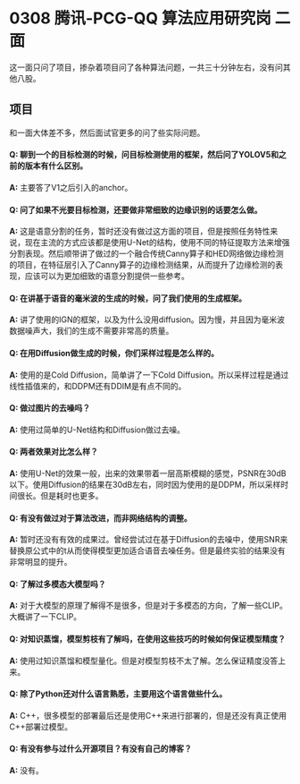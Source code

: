 # 0308 腾讯-PCG-QQ 算法应用研究岗 二面
这一面只问了项目，掺杂着项目问了各种算法问题，一共三十分钟左右，没有问其他八股。
## 项目
和一面大体差不多，然后面试官更多的问了些实际问题。
    
#### Q: 聊到一个的目标检测的时候，问目标检测使用的框架，然后问了YOLOV5和之前的版本有什么区别。
**A:** 主要答了V1之后引入的anchor。
#### Q: 问了如果不光要目标检测，还要做非常细致的边缘识别的话要怎么做。
**A:** 这是语意分割的任务，暂时还没有做过这方面的项目，但是按照任务特性来说，现在主流的方式应该都是使用U-Net的结构，使用不同的特征提取方法来增强分割表现。然后顺带讲了做过的一个融合传统Canny算子和HED网络做边缘检测的项目，在特征层引入了Canny算子的边缘检测结果，从而提升了边缘检测的表现，应该可以为更加细致的语意分割提供一些参考。
#### Q: 在讲基于语音的毫米波的生成的时候，问了我们使用的生成框架。
**A:** 讲了使用的IGN的框架，以及为什么没用diffusion。因为慢，并且因为毫米波数据噪声大，我们的生成不需要非常高的质量。
#### Q: 在用Diffusion做生成的时候，你们采样过程是怎么样的。
**A:** 使用的是Cold Diffusion，简单讲了一下Cold Diffusion。所以采样过程是通过线性插值来的，和DDPM还有DDIM是有点不同的。

#### Q: 做过图片的去噪吗？
**A:** 使用过简单的U-Net结构和Diffusion做过去噪。

#### Q: 两者效果对比怎么样？
**A:** 使用U-Net的效果一般，出来的效果带着一层高斯模糊的感觉，PSNR在30dB以下。使用Diffusion的结果在30dB左右，同时因为使用的是DDPM，所以采样时间很长。但是耗时也更多。

#### Q: 有没有做过对于算法改进，而非网络结构的调整。
**A:** 暂时还没有有效的成果过。曾经尝试过在基于Diffusion的去噪中，使用SNR来替换原公式中的t从而使得模型更加适合语音去噪任务。但是最终实验的结果没有非常明显的提升。

#### Q: 了解过多模态大模型吗？
**A:** 对于大模型的原理了解得不是很多，但是对于多模态的方向，了解一些CLIP。大概讲了一下CLIP。

#### Q: 对知识蒸馏，模型剪枝有了解吗，在使用这些技巧的时候如何保证模型精度？
**A:** 使用过知识蒸馏和模型量化。但是对模型剪枝不太了解。怎么保证精度没答上来。

#### Q: 除了Python还对什么语言熟悉，主要用这个语言做些什么。
**A:** C++，很多模型的部署最后还是使用C++来进行部署的，但是还没有真正使用C++部署过模型。

#### Q: 有没有参与过什么开源项目？有没有自己的博客？
**A:** 没有。

